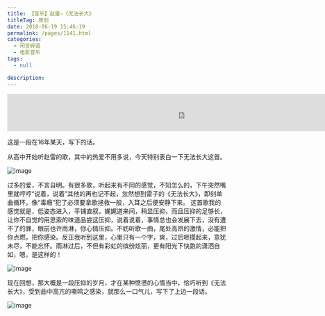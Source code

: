 ```yaml
---
title: 【音乐】赵雷–《无法长大》
titleTag: 原创
date: 2018-06-19 15:46:19
permalink: /pages/1141.html
categories: 
  - 闲言碎语
  - 电影音乐
tags: 
  - null

description: 
---
```


<iframe frameborder="no" border="0" marginwidth="0" marginheight="0" src="http://music.163.com/outchain/player?type=2&amp;id=&amp;auto=https://music.163.com/song?id=437608773&amp;userid=316286554&amp;height=66" style="margin: 0px; padding: 0px; outline: 0px; border: 0px; background: 0px center; vertical-align: baseline; font-size: 15px; color: rgb(85, 85, 85); font-family: &quot;Microsoft Yahei&quot;, &quot;Helvetica Neue&quot;, Helvetica, Arial, sans-serif; font-style: normal; font-variant-ligatures: normal; font-variant-caps: normal; font-weight: 400; letter-spacing: normal; orphans: 2; text-align: left; text-indent: 0px; text-transform: none; white-space: normal; widows: 2; word-spacing: 0px; -webkit-text-stroke-width: 0px; text-decoration-thickness: initial; text-decoration-style: initial; text-decoration-color: initial; width: 816px; max-height: 86px;"></iframe>

这是一段在16年某天，写下的话。

从高中开始听赵雷的歌，其中的热爱不用多说，今天特别表白一下无法长大这首。

![image](http://t.eryajf.net/imgs/2021/09/c7e93db8c4c4f44d.jpg)

过多的爱，不言自明。有很多歌，听起来有不同的感觉，不知怎么的，下午突然嘴里就哼哼“说着，说着”其他的再也记不起，忽然想到雷子的《无法长大》，即刻单曲循环，像“毒瘾”犯了必须要拿歌拯救一般，入耳之后便安静下来。
这首歌我的感觉就是，低姿态进入，平铺直叙，娓娓道来间，稍显压抑，而且压抑的足够长，让你不自觉的用思索的味道品尝这压抑，说着说着，事情总也会发展下去，没有遭不了的罪，眼前也许雨淋，你心情压抑。不妨听歌一曲，尾处高昂的激情，必能把你点燃，把你感染。反正我听到这里，心里只有一个字，爽，过后咂摸起来，意犹未尽，不能忘怀。雨淋过后，不但有彩虹的缤纷炫丽，更有阳光下快跑的潇洒自如，嗯，是这样的！

![image](http://t.eryajf.net/imgs/2021/09/b47a3a99cf6acaf7.jpg)

现在回想，那大概是一段压抑的岁月，才在某种愤懑的心情当中，恰巧听到《无法长大》，受到曲中高亢的嘶鸣之感染，就那么一口气儿，写下了上边一段话。

![image](http://t.eryajf.net/imgs/2021/09/1d9cfee08f29f0cb.jpg)